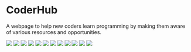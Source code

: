 # CoderHub
A webpage to help new coders learn programming by making them aware of various resources and opportunities.

![](ScreenShots/ss1.png)
![](ScreenShots/ss2.png)
![](ScreenShots/ss3.png)
![](ScreenShots/ss4.png)
![](ScreenShots/ss5.png)
![](ScreenShots/ss6.png)
![](ScreenShots/ss7.png)
![](ScreenShots/ss8.png)
![](ScreenShots/ss9.png)
![](ScreenShots/ss10.png)
![](ScreenShots/ss11.png)
![](ScreenShots/ss12.png)
